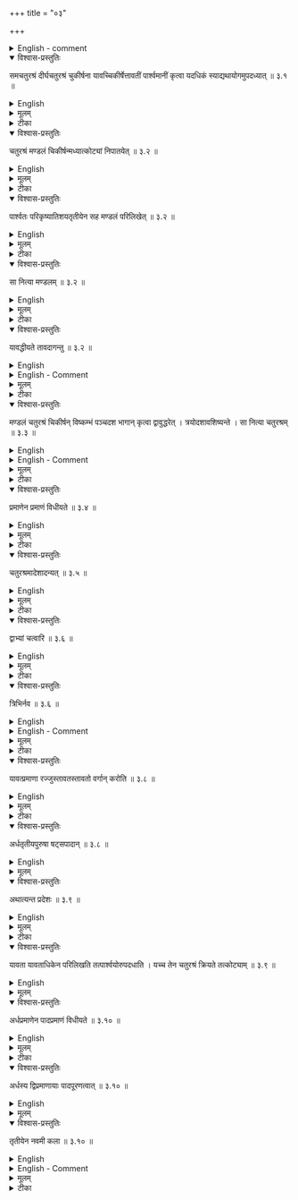 +++
title = "०३"

+++

<details><summary>English - comment</summary>

TRANSFORMATION OF A SQUARE INTO A RECTANGLE AND A CIRCLE, OF A CIRCLE INTO A SQUARE, AND CONSTRUCTION AS WELL AS ENLARGEMENT OF SQUARES OF DIFFERENT MEASURES FOR SURFACE MEASUREMENTS   


The chapter deals with the transformation of squares into rectangles and circles, and of circles into squares. The methods given are the same as those by Baudhāyana. Moreover, Āpastamba has given an idea of surface measures and methods of enlargement or construction of different squares. 
</details>


<details open><summary>विश्वास-प्रस्तुतिः</summary>

समचतुरश्रं दीर्घचतुरश्रं चुकीर्षना यावच्चिकीर्षेत्तावतीं पार्श्वमानीं कृत्वा यदधिकं स्याद्यथायोगमुपदध्यात् ॥ ३.१ ॥
</details>

<details><summary>English</summary>

If it is desired to transform a square into a rectangle, the side is made as long as desired; (after diagonal intersection), what remains as excess portion is to be placed where it fits. (Like Bśl. 2.4, the rule is defective and does not lead to proper geometrical operation).
</details>

<details><summary>मूलम्</summary>

समचतुरश्रं दीर्घचतुरश्रं चुकीर्षना यावच्चिकीर्षेत्तावतीं पार्श्वमानीं कृत्वा यदधिकं स्याद्यथायोगमुपदध्यात् ॥ ३.१ ॥
</details>

<details><summary>टीका</summary>

समचतुरश्रं दीर्घचतुरश्रं कर्तुमिच्छन् यावता दीर्घभूतेन प्रयोजनं तावत्पार्श्वमालिख्य यदधिकक्षेत्रं तद्यथायोगं यथा तत्क्षेत्रं चुज्यते तथा क्षिपेत् ।
चतुरश्रं विभज्य उभयतःप्रौगे विनियोगः, अवकीर्णिपशौ च ।



करविन्दीया व्याख्या

समचतुरश्रं द्विधा कृत्वा तस्यैकस्मिन् भागे भागान्तरस्योपर्युपरि निहिते दीर्घचतुरश्रं भवतीति मन्वानस्तस्य प्रकारमाह

समचतुहश्रंौपदध्यात्समेति ।
तिर्यङ्भान्या अपच्छिद्य शेषं विभजेदित्येव ।
समचतुरश्रं दीर्घचतुरश्रं कर्दुमिच्छन् समचतुरश्रं त्रिभागाद्विभागार्धादीनामन्यतमेनैकांशेन परिमिततिर्यक्प्रमाणं दीर्घचतुरश्रङ्कर्तुमिच्छति तावत्या तिर्यङ्भान्या समचतुरश्रमेकतोऽपच्छिद्य शेषस्य समचतुरश्रकरणीसमां पार्श्वमानीं तावतीमुक्तया तिर्यङ्भान्या समचतुरश्रं कृत्वा तत्र शेषं विभज्य यदधिकं स्यात्तद्यथायोगमुपदध्यात् ।
अधिकस्य यथा विभागे कृते विभागा एकैकशो वा सर्वाः संहस्य वा भागान्तरस्योपरि निधीयमानास्तद्विस्तारं व्याप्यान्योन्यसंघटितास्तद्दीर्घं संपादयन्ति तथा विभज्य सर्वं शेषं भागान्तरस्योपरि निदध्यादिति ।
अयमर्थःसमचतुरश्रं दीर्घचतुरश्रं चिकीर्षन् क्त्रियमाणस्य चिकीर्षितविस्तारप्रमाणया तिर्यङ्भान्या समचतुरश्रमेकतोऽवच्छिद्य शिष्टस्य च पार्श्वमानीं तावतीं कृत्वा तदधिमेकयानेकया वा विभज्य तेसर्वे भागा दीर्घचतुरश्रं यथा संपादयन्ति तथा सर्वशेषं भागान्तरस्योपर्युपरि निदध्यादिति ।
अत्राधिकृते शेषशब्दे कर्मवाचिन्यपि सन्निधेःसामर्थ्याच्च तस्य षष्ठ्यर्थोऽपिप्रतीयते ।
तावतीमित्यादिशब्दस्य शेषसंबन्धित्वे सामञ्जस्याद्यावच्चिकीर्षेदित्यपि दीर्घविस्तारविषयःस्यात् ।
एक एव न्या यो दीर्घस्यापि दीर्घवीधाववगन्तव्यः ।



तत्र श्लोकाः

चतुरश्रं समं द्वैधं कृत्वा भागान्तरोपरि ।

क्षिप्ते भागान्तरे दीर्घचतुरश्रं तु तद्धवेत् ॥


करिष्यमाणदीर्घस्य विस्तारसमपार्श्वकम् ।

विभज्य शेषमधिकं यथायोगं हि तत्क्रिया ॥


तावती पार्श्वमान्याश्च शेषस्याञ्जस्यभागतः ।

करिष्यमाणदीर्घस्य तिर्यग्यावच्चिकीर्षितम् ॥


सुन्दरराजीया

(समचतुरश्रौपदध्यात्)

अयमत्र प्रकारः यावदिच्छं पार्श्वमान्या प्राच्यौ वर्धयित्वा उत्तरपूर्वां कर्णरज्जुमायच्छेत्, सा दीर्घचतुरश्रमध्यस्थायां समचतुरश्रतिर्यङ्भान्यां यत्र निपतति तत उत्तरं हित्वा दक्षिणांशं तिर्यङ्भानीं कुर्यात्, तद्दीर्घचतुरश्रं भवति ।
दीर्घस्य दीर्घकहणेऽप्ययमेव प्रकारः ॥


कपर्दिभाष्यम्
___________________________________________________________
</details>

<details open><summary>विश्वास-प्रस्तुतिः</summary>

चतुरश्रं मण्डलं चिकीर्षन्मध्यात्कोट्यां निपातयेत् ॥ ३.२  ॥
</details>

<details><summary>English</summary>

If it is desired to transform a square into a circle, a cord is stretched from the centre (of the square) upto its corner (so as to measure out a length equal to half the diagonal). 
</details>

<details><summary>मूलम्</summary>

चतुरश्रं मण्डलं चिकीर्षन्मध्यात्कोट्यां निपातयेत् ॥ ३.२  ॥
</details>

<details><summary>टीका</summary>

यच्चतुरश्रं मण्डलं कर्तुमिच्छेत् ।
रथचक्त्रचिदादौ विनियोगः ।
मध्यात्कोट्चां निपातयेत्मध्यमे शङ्कौ पाशं प्रतिमुच्य कोट्यामायच्छेत्कर्णेनाऽयच्छेत् ।
अपसार्य तत्र लक्षणं कृत्वा
</details>

<details open><summary>विश्वास-प्रस्तुतिः</summary>

पार्श्वतः परिकृष्यातिशयतृतीयेन सह मण्डलं परिलिखेत् ॥ ३.२  ॥
</details>

<details><summary>English</summary>

It is (then) stretched (from the centre) towards the (eastern) side. With one-third of the excess part (lying outside the eastern side) added (to the portion of the cord between the centre and the side), the (required) circle is drawn. 
</details>

<details><summary>मूलम्</summary>

पार्श्वतः परिकृष्यातिशयतृतीयेन सह मण्डलं परिलिखेत् ॥ ३.२  ॥
</details>

<details><summary>टीका</summary>

तेनैव लक्षणेन पार्श्वतः आकर्षेत् ।
परिकृष्टं यावच्च तुरश्रमतीत्य शेते सोऽतिशयः ।
तस्यातिशयस्य तृतीयेन सह चतुरश्रार्घेन मण्डलं परिलिखेत्सर्वतो लिखेत् ।
</details>

<details open><summary>विश्वास-प्रस्तुतिः</summary>

सा नित्या मण्डलम्  ॥ ३.२  ॥
</details>

<details><summary>English</summary>

This is the (approximate) circle, 
</details>

<details><summary>मूलम्</summary>

सा नित्या मण्डलम्  ॥ ३.२  ॥
</details>

<details><summary>टीका</summary>

सानित्या मण्डलं करोति ।
अनित्या सथूला ॥
</details>

<details open><summary>विश्वास-प्रस्तुतिः</summary>

यावद्धीयते तावदागन्तु  ॥ ३.२  ॥
</details>

<details><summary>English</summary>

for (almost) as much is added as is cut off (from the corners of the square).
</details>

<details><summary>English - Comment</summary>

3.1-3.2. Square into a rectangle and circle. The sūtra Ãśl. 3.1 describes the method of transformation of a square into a rectangle. This has been discussed in detail under Bśl. 2.3-2.4. The methods of transformation from square into a circle given in Āśl. 3.2 and Bśl. 2.9 are exactly the same; for discussion, vide Bśl. 2.9. 
</details>

<details><summary>मूलम्</summary>

यावद्धीयते तावदागन्तु  ॥ ३.२  ॥
</details>

<details><summary>टीका</summary>

स्त्रक्तिषु यावद्धीयते तावत्पार्श्वे न गच्छति ।
एतच्च वचनमासन्नतरत्वख्यापनार्थम् ।


करविन्दीया व्याख्या

(चतुरश्रं मण्डलंतावदागन्तु)

समचतुरश्रं मण्डलं चिकीर्षन कर्तुमिच्छन् तस्य चतुरश्रस्याक्ष्णयारज्वर्घप्रमाणात्किञ्चिदधिकामेकतःपाशां रज्जुं मीत्वा तत्पाशं चतुरश्रस्य मध्यमे शक्ङौ प्रतिमुच्य तामक्ष्णयाकोट्यां निपात्य तत्र लक्षणं कृत्वा पार्श्वप्रदेशादतिरिक्तलक्षणयोरन्तरालं त्रेधा विभज्य अन्ततो द्वौ भागावुत्सृज्य भागेनैकेन सहितायां चतुरश्रार्द्धप्रमाणया रज्ज्वा यथा भूमिमण्डलं भवति तथा परितःसर्वतो लिखेत् ।
एवं कृते सा नित्या मण्डलंचतुरश्रक्षेत्रतिल्यक्षेत्रं भवति ।
सा नित्यासा भूमिर्नित्या, यावत्चतुरश्रे भूमिः मण्डलेऽपि सा भवती त्यर्थः ।
तत्र हेतुमाहयावद्धीयते तावदागन्तुयावत्प्रमाणं क्षेत्रं हीयते हीयमानतया (इति) टृश्येत चतुरशभक्तिषु तावन्मण्डलस्य पार्श्वेष्वागन्तु टृश्यते, तस्मान्नित्येति ।
ननु विष्कम्भार्धेन परिणाहार्धमभ्यस्य फलावगतिरित्यनेन न्यायेन भूमेः नात्यन्ततुल्यता, तत्कथं नित्येति? उच्यतेयद्यप्यनित्या, तथाप्यन्येषामुपायान्तराणामतिस्थूलत्वादस्य चोपायस्यासन्नत्वात्सम्यगुपायस्य वहुप्रयत्नसाध्यत्वेन अशक्यत्वाच्चैवं वदत आचार्यस्यायमेवोपायःसाधुरित्यभिप्रायः ।
यावदिह हीयते तावदागन्तु इति

तयोरल्पवैषम्यात्तावदेवेति ।
प्रवृत्तिरोचनार्थमनित्यापि नित्येत्युक्तेत्यदोषः ।
अथवा या रज्जुर्मण्डलं करोति सा रज्जुरिति रज्ज्वभिप्रायोऽपि तच्छब्दः ।



सुन्दरराजीया व्याख्या

(चतुरश्रं मण्डलंतवदागन्तु)

चतुरश्रमध्ये शङ्कुं निहत्य तस्मिन् रज्जुं प्रतिमुच्य कोट्यामक्ष्णयां निपात्य चिह्नं कृत्वा पार्श्वे कृत्वा पार्श्व च परिकृष्य तस्मिन् चिह्नं कृत्वा चुह्नयोरन्तरालं त्रेधा कृत्वा एकभागसहितेन चतुरश्रार्घेन मण्डलं परिलिखेत्सा रज्जुरनित्या मण्डलं करोति यावद्धीयते कोटिषु तावत्प्रमाणं पार्श्वष्वागच्छति ॥


कपर्दिभाष्यम्
</details>

<details open><summary>विश्वास-प्रस्तुतिः</summary>

मण्डलं चतुरश्रं चिकीर्षन् विष्कम्भं पञ्चदश भागान् कृत्वा द्वावुद्धरेत् । त्रयोदशावशिष्यन्ते । सा नित्या चतुरश्रम्  ॥ ३.३ ॥
</details>

<details><summary>English</summary>

To transform a circle into a square, the diameter is divided into fifteen parts and two of them are removed, leaving thirteen parts. This gives the approximate (side of the) square (desired).
</details>

<details><summary>English - Comment</summary>

3.3. Circle into a square. This is the same as that of Bśl. 2.10-2.11 (second method). 
</details>

<details><summary>मूलम्</summary>

मण्डलं चतुरश्रं चिकीर्षन् विष्कम्भं पञ्चदश भागान् कृत्वा द्वावुद्धरेत् । त्रयोदशावशिष्यन्ते । सा नित्या चतुरश्रम्  ॥ ३.३ ॥
</details>

<details><summary>टीका</summary>

मण्डलं चतुरश्रं कर्तुमिच्छन्मण्डलस्य विष्कभ्यं व्यासं पञ्चदशधा विभज्य द्वौ भागौ त्यजेत् ।
त्रयोदशभागाःशिष्यन्ते ।
तैस्त्रयोदशभिर्मिता रज्जुः तावत्क्षेत्रं चतुरश्रं करोति ।
सा चानित्या स्थूलतरा ।
त्रयोदशावशिष्यन्त इति वचनं शुल्बान्तरोक्तादपि मानसं वरमिति ख्यापनार्थम् ।
तीव्रसुतसोमे विनियोगः ।
तत्र प्राच्येकादशिनि मातव्या ।
तत्राङ्गुलेन प्रादेशमात्रं वेदिखण्डमुपादातव्यम् ।
यदि द्वादशाङ्गुला उपरवाः अर्धप्रादेशाङ्कोर्दक्षिणतःषडङ्गुले शङ्कुं निहत्य तावद्वयास चतुस्त्रिंशत्प्रक्रमायामा प्राची वेदिर्मन्तव्या ।
दशानां क्षेत्रम् ।
सूत्रकारोपदेशेन पञ्चशतानि चत्वारिंशदधिकानि अङ्गुलक्षेत्राणि ।
तदर्धाङ्गुलं गृह्यते ।
तेन वेदिच्छेदोर्ऽधमानेषु ।
पूर्वार्धानां वेदिसंस्कारो न क्रियते ।
अतिरिक्तक्षेत्रं निरस्तं भवति ।
वेदेश्र्वावटेषु विच्छित्तिर्भवति



करविन्दीया व्याख्या

(मण्डलं चतुरश्रं चिकीर्षनचतुरश्रम्)

मण्डलस्य विस्तारप्रमाणं विष्कम्भः ।
तत्पञ्चदशधा विभज्य द्वौ भागावपनयेत् ।
शिष्टास्त्रयोदश भागाश्चतुरश्रस्य करणी भवति ।
अत्रापि सा नित्येत्यादि समानम् ।
तावेव चोद्यपरिहारौ ।



सुन्दरराजीया व्याख्या

(मण्डलं चतुरश्रं चिकीर्षनचतुरश्रम्)

त्रयोदश भागाः करणी चतुरश्रस्य अनित्या चतुरश्रं करोति ।
अनयोरनित्यत्वं विज्ञायते गणितविरोधात्परस्परविरोधाच्च ।
तथाहिसप्तविधस्य सारत्निप्रादेशस्य रथचक्रचितावग्नेः क्षेत्रं लक्षमष्टौ च सहस्राण्यङ्गुलयः, तस्य चतुरश्रीकृतस्य करणी त्रीणि शतान्यष्टाविंशतिश्र्वाङ्गुलयोर्ऽधद्वाविंशाश्र्व तिलाः ।
तस्मिन्नुक्तेन मर्गेण मण्डले कृते त्रीणि शतानि चतुःसप्ततिश्र्वाङ्गुलयो विष्कम्भो भवति ।
तस्य परिणाहःसहस्रं पञ्चसप्ततिशताङ्गुलयः ।
यथाऽहुः



चतुरधिकं शतमष्टगुणं द्वाषष्टिस्तथा सहस्राणाम् ।

अयुतद्वयविष्कम्भक्यासन्नो वृत्तपरिणाहः ॥


इति ।
अस्य मण्डलस्य फलं लक्षं नवसहस्रमष्टौ शतानि षष्टिश्वाङ्गुलयो टृश्यन्ते उक्तं च



समपरिणाहस्यार्धं विष्कम्भार्धहतमेव वृत्तफलम् ।

इति ।
एवमग्निक्षेत्रे रथचक्रचिदादौ मण्डले कृते षष्ट्यधिकानि अष्टशतानि सहस्रं चाङ्गुलयोऽतिरिच्यन्ते ।
तथा च परस्परविरोधः ।
अर्धद्वाविंशतितिलसहिताष्टाविंशतिशतत्रयाङ्गुलकरणीकस्याग्नेर्मण्डलीकृतस्य विष्कम्भः चतुःसप्ततिशतत्रयाङ्गुल उक्तः ।
तस्यैव मण्डलस्योक्तेन मार्गेण चतुरश्रीकरणे त्रीणि भवतीति पूर्वोक्तायाः करण्याःसाष्टादशतिलाश्चतस्रोऽङ्गुलयो हीयन्ते ।
तस्मात्सूक्ष्ममिच्छता चतुरश्रस्य मण्डलकरणे सूत्रोक्तादतिशयतृतीयभागसहिताद्विष्कम्भार्धादष्टादशशतांशस्त्याज्यः ।
एवं कृते रथचक्रचितौ बिष्कम्भः षट्रतिलोनैकसप्ततिशतत्रयाङ्गुलो भवति ।
परिणाहश्च पञ्चषष्टिशतसहस्राङ्गुलयः ।
तस्य मण्डलस्य समपरिणाहस्येत्यादिना पूर्वोक्तेन आनीतं फलं लक्षमष्टौ सहस्राणि भवन्ति ।
मण्डलस्यापि चतुरश्रकरणे सूत्रोक्ते विष्कम्भे स्वस्मात्त्रिगुणात्त्रयस्त्रिंशच्छतांशं युञ्ज्यात् ।
तत्र श्लोकाः



चतुरश्रमण्डलकृतौ त्यक्तव्योऽष्टादशशताशः ।
सूत्रोक्ताद्व्यासार्धाद्व्यासार्धं मण्डलस्यैतत् ॥१ ॥

चतुरश्रव्यासे वा त्रिंशशतांशं समाभ्यस्य ।
पुनरष्टमं च युञ्ज्याद्विष्कम्भो मण्डलस्यैषः ॥२ ॥

मण्डलचतुरश्रकृतौ विष्कम्भे सूत्रचोदिते युञ्ज्यात् ।
त्रिगुणात्स्वकात्र्रयस्त्रिंशत्सातिशयान्मण्डलस्यैतत् ॥३ ॥

मण्डलविष्कम्भाद्द्वात्रिंशशतांशकं परित्यज्य ।
शिष्टान्नवमं जह्याच्चतुरश्रस्यैष विष्कम्भः ॥४ ॥

एवं कृते हि वह्नावेकशतविधेऽपि वृत्तविष्कम्भे ।
स तिलद्वितयविशेषो न च भवति परस्परधिरोधः ॥५ ॥


कपर्दिभाष्यम्
</details>

<details open><summary>विश्वास-प्रस्तुतिः</summary>

प्रमाणेन प्रमाणं विधीयते  ॥ ३.४ ॥
</details>

<details><summary>English</summary>

The (square) measure is to be done by means of the (linear) measure. 
</details>

<details><summary>मूलम्</summary>

प्रमाणेन प्रमाणं विधीयते  ॥ ३.४ ॥
</details>

<details><summary>टीका</summary>

चतुरश्रं प्रमीयते क्षेत्रमनेनेति प्रमाणं प्रक्रमादि ।
यत्र प्रमाणेनैव चोदना तत्र तेनैव चतुरश्रं विधीयत इति प्रत्येतव्यम् ।
पुरुषं दक्षिणे पक्षः इत्यादिषु च संख्या विवक्षिता ।



करविन्दीया व्याख्या

द्विकरणीप्रभृतयः करण्य उक्ताः तासां फलावगमायाहप्रमाणेनेति ।

(प्रमाणेन प्रमाणं विधीयते)

यत्र प्रमाणेनैकेन विमानं तत्र सर्वतस्तेनैकेन परिमितं चतुरश्रं फलं भवति यथा "पुरुषं दक्षिणे पक्षे" इत्यादि,

सुन्दरराजीया व्याख्या

चतुरश्राणां फलक्षेत्रमाह

(प्रमाणेन प्रमाणं विधीयते)

प्रमाणमात्रेण दण्डेन प्रमाणमात्रं क्षेत्रं विधीयतेक्रियते ।



कपर्दिभाष्यम्
</details>

<details open><summary>विश्वास-प्रस्तुतिः</summary>

चतुरश्रमादेशादन्यत् ॥ ३.५ ॥
</details>

<details><summary>English</summary>

A square (of unit area) is to be understood in the absence of anything to the contrary.
</details>

<details><summary>मूलम्</summary>

चतुरश्रमादेशादन्यत् ॥ ३.५ ॥
</details>

<details><summary>टीका</summary>

आदिशतीत्यादेशो विधिः ।
विधेरन्यद्धवतियत्र विधीयते तत्रान्यदपि भवति तेनैव प्रमाणेन गार्हपत्यचित्युपरवादिषु



करविन्दीया व्याख्या

(चतुरश्रमादेशादन्यत्)

आदिशतीत्यादेशःुपदेशः ।
तेनान्यच्चतुरश्रात्प्रागादिफलत्वमवगम्यते ।
अथवा आदिशतीत्यादेशोगणितशास्त्रम् ।
ततो विषमादीनां फलमवगन्तव्यमिति ।
उक्तं च तत्र सर्वेषां क्षेत्राणां प्रसार्य पार्श्वफलं तदभ्यासे इति, अस्यार्थःसर्वेषां विषमक्षेत्राणां पार्श्वेपार्श्वमानीतिर्यङ्भान्यौ प्रसार्यसंपाद्य ।
तदभ्यासेतयोरन्यान्यगुणकाले फलमवगन्तव्यमिति ।
त्रिकं द्विधा प्रच्छिद्यान्यतरच्छेदमन्यत्रोपदध्यात् ।
तत्र सा दीर्घा चतुरश्रा ।
"तथायुक्तां संचक्षते" वक्ष्यमाणेन न्यायेन फलावगमः, दीर्घचतुरश्रस्य पार्श्वमानीप्रमाणेन तिर्यङ्भानीप्रमाणमभ्यस्य फलावगमः ।
वृत्तस्य परिणाहार्धेन विष्कम्भार्धमभ्यस्य फलावगमः ।
शरार्धप्रमाणेन धनुरर्धमभ्यस्य धनुषः फलावगम इत्यादि गणितशास्त्रादवगन्तव्यमिति ।
प्रकृतमनुसरामः ॥


सुन्दरराजीया

(चतुरश्रमादेशादन्यत्)

सर्वत्र चतुरश्रमेव क्रियते तद्विधानादेव मण्डलादि ।



कपर्दिभाष्यम्
</details>

<details open><summary>विश्वास-प्रस्तुतिः</summary>

द्वाभ्यां चत्वारि  ॥ ३.६  ॥
</details>

<details><summary>English</summary>

(A cord of length) twice the measure produces four (square measures); 
</details>

<details><summary>मूलम्</summary>

द्वाभ्यां चत्वारि  ॥ ३.६  ॥
</details>

<details><summary>टीका</summary>

द्वाभ्यां प्रक्रमाभ्यां चतुरश्रे कृते चत्वारि पुरुषप्रमाणानि भवन्ति ।
मण्डलानां चतुरश्रकरणमुक्तम् ।
चतुरश्राणां मण्डलकरणमिदं नोक्तं इयत्या रज्ज्वा इयत्क्षेत्रं भवतीति ।
अत इदमुच्यते
</details>

<details open><summary>विश्वास-प्रस्तुतिः</summary>

त्रिभिर्नव  ॥ ३.६  ॥
</details>

<details><summary>English</summary>

thrice the measure nine (square measures).
</details>

<details><summary>English - Comment</summary>

3.4-3.6. Squares of different measures and enlargement of areas. One unit in length produces one square unit area; two units produce four square areas, and three units nine square areas, and so on. Pramāṇamātreṇa daṇḍena pramāṇamātram kṣetram vidhīyate | dvipramāṇena daṇḍena catvāri pramāṇakṣetrāni bhavanti (Sundararāja)a. The sutra Āśl. 3.7 explains that if ABCD be a square of p units, it produces p2 unit squares. If ABCD be a rectangle whose length AB has p units and breadth BC q units, then ABCD contains pq unit square areas (Fig. 3). 

![](../images/fig3.png)

</details>

<details><summary>मूलम्</summary>

त्रिभिर्नव  ॥ ३.६  ॥
</details>

<details><summary>टीका</summary>

त्रिभिः प्रक्रमैः चतुरश्रे कृते नव पुरुषक्षेत्राणि भवन्ति ।
तथा भूमावालिख्य द्रष्टव्यम् ।



करविन्दीया व्याख्या

(द्वाभ्यांनव)

उपलब्धिः यत्र द्वाभ्यां द्विगुणप्रमाणेन विमानं तत्र सर्वतो द्विप्रमाणे चतुरश्रे द्विप्रमाणपरिमितानि चत्वारि चतुरश्राणि फलं भवति ।
त्रिप्रमाणे चतुरश्रे त्रिप्रमाणपरिमितानि नव चतुरश्राणि फलम् ।



सुन्दरराजीया व्याख्या

(द्वाभ्यांनव)
द्विप्रमाणेन दण्डेन चत्वारि प्रमाणक्षेत्राणि भवन्ति ।



कपर्दिभाष्यम्
</details>

<details open><summary>विश्वास-प्रस्तुतिः</summary>

यावत्प्रमाणा रज्जुस्तावतस्तावतो वर्गान् करोति  ॥ ३.८  ॥
</details>

<details><summary>English</summary>

The number of units of measure in a cord is to be squared (to get the area of the square in that measure). (Alternatively, as many units of measure there are in a cord so many rows of squares on each side will be in a square of side equal to the measuring cord.) This is the meaning.
</details>

<details><summary>मूलम्</summary>

यावत्प्रमाणा रज्जुस्तावतस्तावतो वर्गान् करोति  ॥ ३.८  ॥
</details>

<details><summary>टीका</summary>

यावत्प्रमाणायावदायामा रज्जुः तावतो वर्गान्करोतिपङ्क्तीः करोतियावत्संख्यायुक्तं प्रमाणं तावत्संख्यायुक्ताः पङ्क्तीः करोति ।
पञ्चमानां पञ्चसख्यायु क्तान्वर्गान्करोति ।
एवं सर्वत्र योजनीयम् ।



तथोपलब्धिः ।

भूमावालिख्य प्रेक्षिते तथैवोपलभ्यते ।
द्याभ्यां कृते उभयतो लिखैते चत्वारि शृङ्गाणि भवन्ति, पञ्चभिः कृते पञ्चधा, उभयतो लिखिते पञ्चविंशतिशृङ्गाणि भवन्ति ।
एवं सर्वत्र द्रष्टव्यम् ।



करविन्दीया व्याख्या

(यावत्प्रमाणा यथोपलब्धिः)

यावन्ति प्रमाणानि यस्या रज्ज्वाः सा रज्जुस्तावतस्तावतः प्रमाणसंख्यायुक्तान् तावतःतत्संख्यागुणितान्वर्गान् समचतुरश्रान् करोति ।
"वर्गसमचतुरश्रः" इति गणितशास्रेषु व्यवहारः ।
तथा चतुष्प्रमाणा रज्जुश्चतुर्भिर्गुणिताश्चतुरो वर्गान् षोडश करोति ।
पञ्चप्रमाणा पञ्चभिर्गुणितान् पञ्च वर्गान् पञ्चविंशतिं, षट्प्रमाणा एकोनपञ्चाशतं, अष्टप्रमाणा चतुःषष्टिं, नवप्रमाणा एकाशीतिं, दशप्रमाणा शतं, एकादशप्रमाणा एकविंशोत्तरशतं, द्वादशप्रमाणा चतुश्वत्वारिंशच्छतमि त्यादि द्रष्टव्यम् ।
प्रमाणमाहौपलब्धिस्तथातथोपलभ्यते ।
उक्तेष्वर्थेषु प्रत्यक्षं प्रमाणमित्यर्थः ।
तथा द्विप्रमाणं चतुरश्रं द्विधापच्छिद्य चत्वार्युपलभ्यन्ते ।
त्रिपमाणं त्रिधापच्छिद्य नव, चतुष्प्रमाणं चतुर्धापच्छिद्य षोडश, एवं पञ्चप्रमाणादि ष्वपि ।
तथा दीर्घस्याक्ष्णयारज्जुरित्यादिषु तथातथोपलभ्यन्ते ।
द्वाभ्यामेकमभ्यस्य फले द्वे उपलभ्येते ।
त्रिभिर्द्वे अभ्यस्य षट ।
चतुर्भिर्द्वे अभ्यस्याष्टौ ।
तथाहिद्विप्रमाणपार्श्वमानीकमेकप्रमाणतिर्यङ्भानीयकं द्विधापच्छिद्य द्वे उपलभ्येते ।
द्विप्रमाणपार्श्वमानीकं त्रिप्रमाणतिर्यङ्भानीकं प्रमाग्द्विधोदक त्रिधापच्छिद्य षडुपलभ्यन्ते ।
एवमन्येष्वपि पार्श्वमानीप्रमाणसङ्ख्ययोदगवच्छेदः तिर्यङ्भानीप्रमाणसङ्ख्यया प्रागवच्छेद इति कृत्वा फलावगमः ।



सुन्दरराजीया व्याख्या

(यावत्प्रमाणा तथोपलब्धिः)

चतुर्बिःषोडश पञ्चभिः पञ्चविंशतिरित्यादि ।
अत्र प्रमाणम्

तथोपलब्धिः ।



कपर्दिभाष्यम्

अध्यर्घपुरुषा रज्जुर्द्वै सवादौ करोति ।

अधिउपर्यर्धं यस्याःसा अध्यर्धा, तया कृते चतुरश्रे सवादौ द्वौ करोति (१ १ञ्२ न् १ १ञ्२ उ ९ञ्४ उ २ १ञ्४)एकस्य वर्गः एकः (१२ १)तस्याग्रतः पार्श्वतश्च द्वावर्धौ ।
पूर्वेण सह द्वौ, अर्धेन यच्चतुरश्रं कृतं, कोट्यां सपादम् ।
तेन पादौ द्वौ करोति ।
एवमेवोत्तरसूत्रं योजयितव्यम् ॥
</details>

<details open><summary>विश्वास-प्रस्तुतिः</summary>

अर्धतृतीयपुरुषा षट्सपादान्  ॥ ३.८  ॥
</details>

<details><summary>English</summary>

A cord 11⁄2 puruşa long makes 21 (square purușas); a cord of 21 purușas makes 61 (square puruṣas).
</details>

<details><summary>मूलम्</summary>

अर्धतृतीयपुरुषा षट्सपादान्  ॥ ३.८  ॥
</details>







<details open><summary>विश्वास-प्रस्तुतिः</summary>

अथात्यन्त प्रदेशः  ॥ ३.९  ॥
</details>

<details><summary>English</summary>

Now follows the method (of finding the area of a square) when the side is increased. 
</details>

<details><summary>मूलम्</summary>

अथात्यन्त प्रदेशः  ॥ ३.९  ॥
</details>

<details><summary>टीका</summary>

सार्वत्रिको विधिः (५ञ्२ न् ५ञ्२ उ ६ १ञ्४)
</details>

<details open><summary>विश्वास-प्रस्तुतिः</summary>

यावता यावताधिकेन परिलिखति तत्पार्श्वयोरुपदधाति । यच्च तेन चतुरश्रं क्रियते तत्कोट्याम्  ॥ ३.९  ॥
</details>

<details><summary>English</summary>

With the side (of the given square) and the length by which the side is increased is drawn (a rectangular area) which is placed on either side. (of the square). A square is formed with the length by which the side is increased and placed in the corner (to produce the enlarged square whose area is the sum of the given square, the two rectangles and the corner square piece).
</details>

<details><summary>मूलम्</summary>

यावता यावताधिकेन परिलिखति तत्पार्श्वयोरुपदधाति । यच्च तेन चतुरश्रं क्रियते तत्कोट्याम्  ॥ ३.९  ॥
</details>







<details open><summary>विश्वास-प्रस्तुतिः</summary>

अर्धप्रमाणेन पादप्रमाणं विधीयते  ॥ ३.१०  ॥
</details>

<details><summary>English</summary>

With half the side of a square, a square one-fourth in area is produced, 
</details>

<details><summary>मूलम्</summary>

अर्धप्रमाणेन पादप्रमाणं विधीयते  ॥ ३.१०  ॥
</details>

<details><summary>टीका</summary>

यावता थेदेनाधिकेन परिलिकिति तत्पार्श्वयोरग्रतश्वोपदधाति ।
यत्तेन चतुरश्रं क्रियते तत्कोट्यांेवं विहितेन यच्चतुरश्रं कोट्यां तेनैव सह साख्या बोद्धव्योति ।
मण्डलपूरणे चैकेनै कं भवति ।
अर्धे चार्धमिति कस्यचिभ्द्रान्तिःस्याततस्तं प्रत्याह



अर्धप्रमाणेन पादप्रमाणं विधीयते ।

प्रमाणस्यार्धप्रमाणेन पादप्रमाणं विधीयते ।
अस्यैव कारणमाह
</details>

<details open><summary>विश्वास-प्रस्तुतिः</summary>

अर्धस्य द्विप्रमाणायाः पादपूरणत्वात् ॥ ३.१०  ॥
</details>

<details><summary>English</summary>

because four such squares to complete the area (of the original square) are produced with twice the half side. 
</details>

<details><summary>मूलम्</summary>

अर्धस्य द्विप्रमाणायाः पादपूरणत्वात् ॥ ३.१०  ॥
</details>







<details open><summary>विश्वास-प्रस्तुतिः</summary>

तृतीयेन नवमी कला  ॥ ३.१०  ॥
</details>

<details><summary>English</summary>

With one-third the side of a square is produced its ninth part.
</details>


<details><summary>English - Comment</summary>

3.8--3.10. According to Kapardib : yāvatpramāṇa yāvadāyāmā rajjuḥ tāvato vargānkaroti pańkti karoti | yāvat saṇkhyā yuktam pramāņaṁ tāvat samkhyāyuktaḥ pańktiḥ karoti | pañcamānam pañcasaṇkhyā yuktānvargān karoti | This has been beautifully explained by Karavinda as follows: dvipramāṇapārśvamānikam- ekapramāṇatiryaṁmāniyakam dvidha' pacchidya dve upalabhyete | dvipramāņa pārśvamānikam tripramāṇa tiryanmānīkam prāk dvidhodak tridha' pacchidya şaḍupalabhyante / This result was also known to Baudhāyana who used the same method of division of square by parallel lines in connection with the construction of square garhapatya (Bśl. 7.4-7.8). 
a Aśl. Mysore 73, 55, 57. 
b Aśl. Mysore 73, 57. 
© Aśl., Mysore 73, 58 

Depending on the same analogy, sūtras Āśl. 3.8. and 3.10 explain that (11⁄2 a)2 21 a2, and (2 a)2 6a2, (a)2 
\\[ 1\frac{1}{2}a^2 = 2\frac{1}{4}a^2 \\] and \\[ (2\frac{1}{2}a)^2, = 6\frac{1}{4}a^2 , (\frac{1}{2}a)^2 = \frac{1}{4}a^2, (\frac{1}{3}a)^2 = \frac{1}{9}a^2 \\]

The method of enlargement of a square of side a by an increment of length x is obtained by (a + x)2 : a2 + 2ax + x2, where ABCD is a square of side AB a, and BE DH increment x (Fig. 4). For obtaining (a + x)2, two rectangles of area ax are joined at two sides of the original square and a small square of side x is added at the corner. This formula is given by Euclid II.4. 

![](../images/fig4.png) 

</details>

<details><summary>मूलम्</summary>

तृतीयेन नवमी कला  ॥ ३.१०  ॥
</details>



<details><summary>टीका</summary>

अर्धस्य द्विप्रमाणा पुरुषमात्री ।
पादानां पूरणं यतः ।
तदुक्तं"द्वाभ्यां चत्वारि" इति ।
तृतीयेन नवमी कला, प्रमाणतृतीयेन नवमी कला  नवमोंऽश इत्यर्थः ।
तदप्युक्तं त्रिभिर्नवेति.

इत्यापस्तम्भसूत्रविवरणे कपर्दिभाष्ये

शुल्बाख्यप्रश्ने प्रथमः पटलः

तृतीयः खण्डः





करविन्दीया व्याख्या.

इदानीं सच्छेदप्रमाणमुच्यतेअध्यर्धेति ।



(अध्यर्धपुरुषा नवमी कला)

अध्यर्धपुरुषप्रमाणेनाध्यर्धपुरुषमभ्यस्य फलं द्वौ सपादौपादसहितौ द्वौपु रुषौ करोति ।
अर्धतृतीयपुरुषा षट्सपादान्, अर्धं तृतीयं येषां ते अर्धतृयीयाः, ते च प्रमाणं यस्याः सार्ऽधतृतीयपुरुषा ।
सा येनाभ्यस्ताः फलं सपादान् षद्पुरुषान् करोति ।
उपलब्धिरपि तथा अध्यर्धपुरुषचतुरश्रस्यार्धेन चैकेन चापच्छेदः प्राक्चोदक्च एक मे केन द्वावर्धौ पादश्व, एवमन्यदपि उभ्यतः सच्छेदे सपादरज्जुमध्यर्धं षोडशांशं करोति ।
चतुरश्रक्षेत्रविपृद्धौ वृद्धक्षेत्रपरिज्ञानप्रकारमाहअन्तःसमीपं प्रकरणं तदतीत्य वर्तत इत्यत्यन्तः अत्यन्तः प्रदेशः विधिर्यस्य सोऽत्यन्तप्रदेशःसार्वत्रिक इत्यर्थः ।
समचतुरश्र विषयोऽयम् ।
यावतायावत्प्रमाणेन, यावताधिकेनयावत्प्र माणोनाधिकेन ।
एको यावच्छब्दः प्रमाणमात्रविषयः, अन्यो यावच्छब्द आगन्दुविषयः ।
यावता प्रमाणेन यावन्मात्राधिकेनेत्यर्थः ।
परिलिखति यच्चतुरश्रकरणार्थं परिलिखति तत्र ततधिकमागन्तुमूलचतुरश्रक्षेत्रं पार्श्वयोः प्राची चोदीची च क्षेत्रमुपदधातिसंयोजयति ।
यच्च तेनधिकमात्रेण चतुरश्रं क्रियते तत्क्षेत्रं कोट्यां संयोजयति ।
एतदुक्तं भवतिसर्वत्र समचतुरश्रक्षेत्रविवृद्धौ विवृद्धस्य चतुरश्रस्य च दक्षिणप श्विम भागे मूलप्रमाणकृतचतुरश्रं परिकल्प्य तस्यतस्य पूर्वोत्तरपार्श्वयोस्तत्पार्श्वमितपार्श्वमानीकं प्रमाणाधिकमात्रतिर्यङ्भानीकं क्षेत्रं परिकल्प्य यच्च तेना धिकमात्रेण एकेनैकं द्वाभ्यां चत्वारि त्रिभिर्नवेत्यादिफलकरणं चतुरश्रं क्रियते तत्क्षेत्रं प्रागुदक्कोट्या परिकल्पयेदिति ।
एवं सर्वत्र समचतुरश्रस्य क्षेत्रवृद्धौ क्षेत्रस्य परिगणनं कुर्यादित्यर्थः ।

अर्धप्रमाणेनप्रमाणार्धेनापादप्रमाणंपादोऽत्र चतुर्थोभागः, तत्प्रमाणं विधीयते संपाद्यते प्रमाणार्धमितं क्षेत्रं प्रमेयस्य चतु र्थभागो बवति ।
कुतः? अर्धस्य द्विप्रमाणायाः पादपूरणत्वातर्धस्य द्विप्रमाणकतया भूमेश्चतुर्भागः पूर्यते ।

तृतीयेन नवमी कलाप्रमाणतृतीयेन क्षेत्रस्य नवमोंऽशः पूर्यते ।
उपलब्धि स्तथा ।
एकप्रमाणाया भूमेरर्धेन प्राक्योदक्चापच्छेदे कृतेर्ऽधप्रमाणकृता भूमिरेकप्रमाणायाः पादो दृश्यते, तस्या एवं प्राक्चोदक्चापच्छेदे प्रमाणतृतीयमिता भूमिरेकप्रमाणाया नवमाशो दृश्यते ।
तथा चतुर्थेन षोडश कला, पञ्चमेन पञ्चविंशतिकला, षष्ठेन षट्रत्रिंशोंऽशः पूर्यते ।
एवमन्यान्यपि छेदफलानि द्रष्टव्यानि ॥


इति श्रीकरविन्दस्वामिकृतायां शुल्बप्रदीपिकायां प्रथमः पटलः.





सुन्दरराजीया व्याख्या

अथ सच्छेदानां फलमाह

(अध्यर्धपुरुषा षट्सपादान्)

एवं अर्धचतुर्थपुरुषाद्दादश सपादान्, अर्धपञ्चमपुरुषा विंशतिं सपादानित्यादि ।
सपादपुरुषा अध्यर्धं षोडशभागं चेत्यादि द्रष्टव्यम् ।

सार्वत्रिकोऽयं विधिःकृत्स्नं चतुरश्रं वर्धयितुमिच्छन् यावता प्रमाणेन वर्धयितुमिच्छति तत्पुरस्तादुत्तरतश्वोपदधाति ।
अधिकप्रमाणेन यच्चतुरश्रं क्रियते तदुत्तरपूर्वस्यां कोट्याम् ।
इदानीं तच्छेदानां फलमाह

(अथात्यन्तप्रदेशः)

द्विप्रमाणाया रज्ज्वाः अर्धस्य प्रमाणमात्रस्य पादपूरण त्वात् ।
द्विप्रमा णाया रज्ज्वाः फलं चत्वारि ।
तस्य पाद एकम्, तस्य पूरणत्वादित्यर्थः ॥


(तृतीये नवमी कला)

कलाभागस्त्रिप्रमाणायास्तत्तृतीयस्य नवमपूणत्वादिति गम्यमानत्वान्नोक्तम् ।
चतुर्थेन षोडश, पञ्चमेन पञ्चविंशतिरित्यादि द्रष्टव्यम् ॥


इति सुन्दरराजीये आपस्तम्बशुल्बसूत्रव्याख्याने

शुल्बप्रदीपे प्रथमः पटलः

</details>
